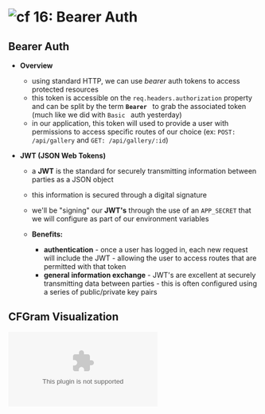 ![cf](http://i.imgur.com/7v5ASc8.png) 16: Bearer Auth
=====================================

## Bearer Auth
  * **Overview**
    * using standard HTTP, we can use *bearer* auth tokens to access protected resources
    * this token is accessible on the `req.headers.authorization` property and can be split by the term **`Bearer `** to grab the associated token (much like we did with `Basic ` auth yesterday)
    * in our application, this token will used to provide a user with permissions to access specific routes of our choice (ex: `POST: /api/gallery` and `GET: /api/gallery/:id`)

  * **JWT (JSON Web Tokens)**
    * a **JWT** is the standard for securely transmitting information between parties as a JSON object
    * this information is secured through a digital signature
    * we'll be "signing" our **JWT's** through the use of an `APP_SECRET` that we will configure as part of our environment variables

    * **Benefits:**
      * **authentication** - once a user has logged in, each new request will include the JWT - allowing the user to access routes that are permitted with that token
      * **general information exchange** - JWT's are excellent at securely transmitting data between parties - this is often configured using a series of public/private key pairs

## CFGram Visualization
  ![visualization](www.url.com)

